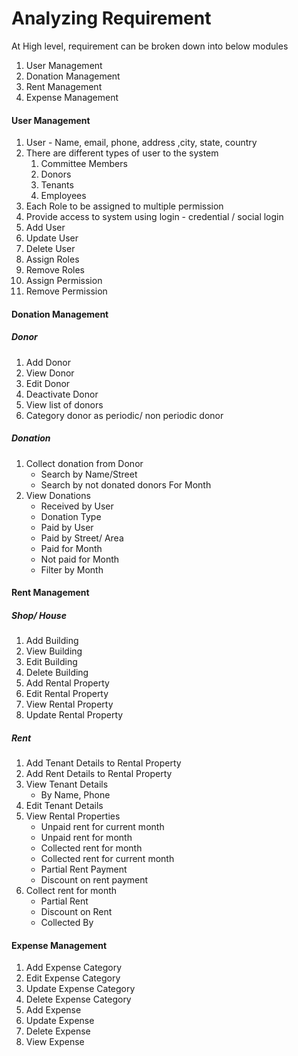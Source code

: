 # Analyzing Requirement

At High level, requirement can be broken down into below modules
1. User Management
2. Donation Management
3. Rent Management
4. Expense Management


#### User Management
1. User - Name, email, phone, address ,city, state, country
2. There are different types of user to the system
 	1. Committee Members
  	2. Donors
  	3. Tenants
  	4. Employees
3. Each Role to be assigned to multiple permission
4. Provide access to system using login - credential / social login
5. Add User
6. Update User
7. Delete User
8. Assign Roles
9. Remove Roles
10. Assign Permission
11. Remove Permission



#### Donation Management
##### Donor 
1. Add Donor
2. View Donor
3. Edit Donor
4. Deactivate Donor
5. View list of donors
6. Category donor as periodic/ non periodic donor

##### Donation
1. Collect donation from Donor
    - Search by Name/Street
    - Search by not donated donors For Month
2. View Donations    
    - Received by User
    - Donation Type
	- Paid by User
	- Paid by Street/ Area
	- Paid for Month
	- Not paid for Month
	- Filter by Month


#### Rent Management
##### Shop/ House
1. Add Building
2. View Building
3. Edit Building
4. Delete Building
5. Add Rental Property
6. Edit Rental Property
7. View Rental Property
8. Update Rental Property

##### Rent
1. Add Tenant Details to Rental Property
2. Add Rent Details to Rental Property
3. View Tenant Details
	- By Name, Phone 	
4. Edit Tenant Details
5. View Rental Properties
    - Unpaid rent for current month
    - Unpaid rent for month
    - Collected rent for month
    - Collected rent for current month
    - Partial Rent Payment
    - Discount on rent payment
6. Collect rent for month
    - Partial Rent
    - Discount on Rent
    - Collected By

#### Expense Management
1. Add Expense Category
2. Edit Expense Category
3. Update Expense Category
4. Delete Expense Category
5. Add Expense
6. Update Expense
7. Delete Expense
8. View Expense

